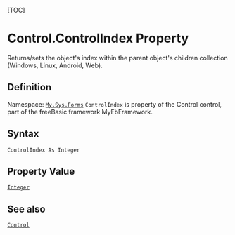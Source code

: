 [TOC]
# Control.ControlIndex Property
Returns/sets the object's index within the parent object's children collection (Windows, Linux, Android, Web).
## Definition
Namespace: [`My.Sys.Forms`](My.Sys.Forms.md)
`ControlIndex` is property of the Control control, part of the freeBasic framework MyFbFramework.
## Syntax
```freeBasic
ControlIndex As Integer
```
## Property Value
[`Integer`]("https://www.freebasic.net/wiki/KeyPgInteger")
## See also
[`Control`](Control.md)
